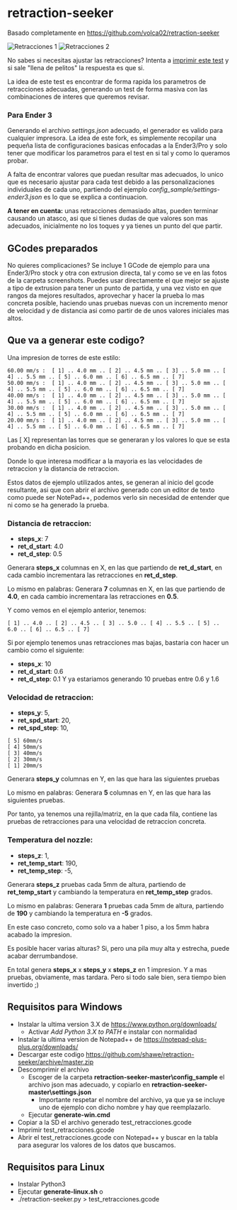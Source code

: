 # retraction-seeker

Basado completamente en https://github.com/volca02/retraction-seeker

![Retracciones 1](https://cdn.thingiverse.com/renders/10/b3/ff/01/dc/cDSC_0050_preview_featured.jpg)
![Retracciones 2](https://cdn.thingiverse.com/renders/5c/51/01/9b/33/1355deb5276418003ca1f1376e1173a4_preview_featured.jpg)

No sabes si necesitas ajustar las retracciones? Intenta a [imprimir este test](https://www.thingiverse.com/thing:909901) y si sale "llena de pelitos" la respuesta es que si.

La idea de este test es encontrar de forma rapida los parametros de retracciones adecuadas, generando un test de forma masiva con las combinaciones de interes que queremos revisar.

### Para Ender 3

Generando el archivo *settings.json* adecuado, el generador es valido para cualquier impresora. La idea de este fork, es simplemente recopilar una pequeña lista de configuraciones basicas enfocadas a la Ender3/Pro y solo tener que modificar los parametros para el test en si tal y como lo queramos probar.

A falta de encontrar valores que puedan resultar mas adecuados, lo unico que es necesario ajustar para cada test debido a las personalizaciones individuales de cada uno, partiendo del ejemplo *config_sample/settings-ender3.json* es lo que se explica a continuacion.

**A tener en cuenta:** unas retracciones demasiado altas, pueden terminar causando un atasco, asi que si tienes dudas de que valores son mas adecuados, inicialmente no los toques y ya tienes un punto del que partir.

## GCodes preparados

No quieres complicaciones? Se incluye 1 GCode de ejemplo para una Ender3/Pro stock y otra con extrusion directa, tal y como se ve en las fotos de la carpeta screenshots.
Puedes usar directamente el que mejor se ajuste a tipo de extrusion para tener un punto de partida, y una vez visto en que rangos da mejores resultados, aprovechar y hacer la prueba lo mas concreta posible, haciendo unas pruebas nuevas con un incremento menor de velocidad y de distancia asi como partir de de unos valores iniciales mas altos.   

## Que va a generar este codigo?

Una impresion de torres de este estilo:

```
60.00 mm/s :  [ 1] .. 4.0 mm .. [ 2] .. 4.5 mm .. [ 3] .. 5.0 mm .. [ 4] .. 5.5 mm .. [ 5] .. 6.0 mm .. [ 6] .. 6.5 mm .. [ 7]
50.00 mm/s :  [ 1] .. 4.0 mm .. [ 2] .. 4.5 mm .. [ 3] .. 5.0 mm .. [ 4] .. 5.5 mm .. [ 5] .. 6.0 mm .. [ 6] .. 6.5 mm .. [ 7]
40.00 mm/s :  [ 1] .. 4.0 mm .. [ 2] .. 4.5 mm .. [ 3] .. 5.0 mm .. [ 4] .. 5.5 mm .. [ 5] .. 6.0 mm .. [ 6] .. 6.5 mm .. [ 7]
30.00 mm/s :  [ 1] .. 4.0 mm .. [ 2] .. 4.5 mm .. [ 3] .. 5.0 mm .. [ 4] .. 5.5 mm .. [ 5] .. 6.0 mm .. [ 6] .. 6.5 mm .. [ 7]
20.00 mm/s :  [ 1] .. 4.0 mm .. [ 2] .. 4.5 mm .. [ 3] .. 5.0 mm .. [ 4] .. 5.5 mm .. [ 5] .. 6.0 mm .. [ 6] .. 6.5 mm .. [ 7]
```

Las [ X] representan las torres que se generaran y los valores lo que se esta probando en dicha posicion.

Donde lo que interesa modificar a la mayoria es las velocidades de retraccion y la distancia de retraccion.

Estos datos de ejemplo utilizados antes, se generan al inicio del gcode resultante, asi que con abrir el archivo generado con un editor de texto como puede ser NotePad++, podemos verlo sin necesidad de entender que ni como se ha generado la prueba.  

### Distancia de retraccion:
- **steps_x**: 7
- **ret_d_start**: 4.0
- **ret_d_step**: 0.5

Generara **steps_x** columnas en X, en las que partiendo de **ret_d_start**, en cada cambio incrementara las retracciones en **ret_d_step**.

Lo mismo en palabras: Generara **7** columnas en X, en las que partiendo de **4.0**, en cada cambio incrementara las retracciones en **0.5**.

Y como vemos en el ejemplo anterior, tenemos:  

```
[ 1] .. 4.0 .. [ 2] .. 4.5 .. [ 3] .. 5.0 .. [ 4] .. 5.5 .. [ 5] .. 6.0 .. [ 6] .. 6.5 .. [ 7]

```

Si por ejemplo tenemos unas retracciones mas bajas, bastaria con hacer un cambio como el siguiente:
- **steps_x**: 10
- **ret_d_start**: 0.6
- **ret_d_step**: 0.1
Y ya estariamos generando 10 pruebas entre 0.6 y 1.6

### Velocidad de retraccion:
- **steps_y**: 5,
- **ret_spd_start**: 20,
- **ret_spd_step**: 10,

```
[ 5] 60mm/s
[ 4] 50mm/s
[ 3] 40mm/s
[ 2] 30mm/s
[ 1] 20mm/s
```

Generara **steps_y** columnas en Y, en las que hara las siguientes pruebas

Lo mismo en palabras: Generara **5** columnas en Y, en las que hara las siguientes pruebas.

Por tanto, ya tenemos una rejilla/matriz, en la que cada fila, contiene las pruebas de retracciones para una velocidad de retraccion concreta.


### Temperatura del nozzle:
- **steps_z**: 1,
- **ret_temp_start**: 190,
- **ret_temp_step**: -5,

Generara **steps_z** pruebas cada 5mm de altura, partiendo de **ret_temp_start** y cambiando la temperatura en **ret_temp_step** grados.

Lo mismo en palabras: Generara **1** pruebas cada 5mm de altura, partiendo de **190** y cambiando la temperatura en **-5** grados.

En este caso concreto, como solo va a haber 1 piso, a los 5mm habra acabado la impresion.

Es posible hacer varias alturas? Si, pero una pila muy alta y estrecha, puede acabar derrumbandose.

En total genera **steps_x** x **steps_y** x **steps_z** en 1 impresion. Y a mas pruebas, obviamente, mas tardara. Pero si todo sale bien, sera tiempo bien invertido ;)

## Requisitos para Windows
- Instalar la ultima version 3.X de https://www.python.org/downloads/
  - Activar *Add Python 3.X to PATH* e instalar con normalidad
- Instalar la ultima version de Notepad++ de https://notepad-plus-plus.org/downloads/
- Descargar este codigo https://github.com/shawe/retraction-seeker/archive/master.zip
- Descomprimir el archivo
  - Escoger de la carpeta **retraction-seeker-master\config_sample** el archivo json mas adecuado, y copiarlo en **retraction-seeker-master\settings.json**
    - Importante respetar el nombre del archivo, ya que ya se incluye uno de ejemplo con dicho nombre y hay que reemplazarlo.
  - Ejecutar **generate-win.cmd**
- Copiar a la SD el archivo generado test_retracciones.gcode
- Imprimir test_retracciones.gcode
- Abrir el test_retracciones.gcode con Notepad++ y buscar en la tabla para asegurar los valores de los datos que buscamos.

## Requisitos para Linux
- Instalar Python3
- Ejecutar **generate-linux.sh**
o 
- ./retraction-seeker.py > test_retracciones.gcode
